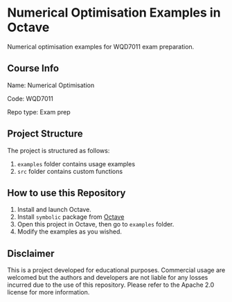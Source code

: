 # Numerical Optimisation Examples in Octave
Numerical optimisation examples for WQD7011 exam preparation.

## Course Info
Name: Numerical Optimisation

Code: WQD7011

Repo type: Exam prep

## Project Structure
The project is structured as follows:
1. `examples` folder contains usage examples
2. `src` folder contains custom functions

## How to use this Repository
1. Install and launch Octave.
2. Install `symbolic` package from [Octave](https://gnu-octave.github.io/packages/symbolic/)
3. Open this project in Octave, then go to `examples` folder.
4. Modify the examples as you wished.

## Disclaimer
This is a project developed for educational purposes. Commercial usage are welcomed but the authors and developers are not liable for any losses incurred due to the use of this repository. Please refer to the Apache 2.0 license for more information.